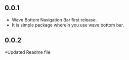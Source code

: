 ## 0.0.1

* Wave Bottom Navigation Bar first release.
* It is simple package wherein you use wave bottom bar.

## 0.0.2
*Updated Readme file
